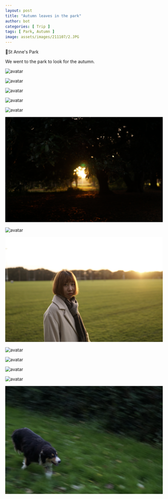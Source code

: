 ```yaml
---
layout: post
title: "Autumn leaves in the park"
author: bot
categories: [ Trip ]
tags: [ Park, Autumn ]
image: assets/images/211107/2.JPG
---
```




📍St Anne's Park



We went to the park to look for the autumn. 



![avatar](../assets/images/211107/1.JPG)

![avatar](../assets/images/211107/2.JPG)

![avatar](../assets/images/211107/3.JPG)

![avatar](../assets/images/211107/4.JPG)

![avatar](../assets/images/211107/5.JPG)

![avatar](../assets/images/211107/6.JPG)

![avatar](../assets/images/211107/7.JPG)

![avatar](../assets/images/211107/13.JPG)

![avatar](../assets/images/211107/8.JPG)

![avatar](../assets/images/211107/10.JPG)

![avatar](../assets/images/211107/9.JPG)

![avatar](../assets/images/211107/11.JPG)

![avatar](../assets/images/211107/12.JPG)

